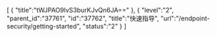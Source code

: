 [
	{
		"title":"tWJPAO9lvS3burKJvQn6JA=="
	},
	{
		"level":"2",
		"parent_id":"37761",
		"id":"37762",
		"title":"快速指导",
		"url":"/endpoint-security/getting-started",
		"status":"2"
	}
]